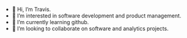 - 👋 Hi, I’m Travis. 
- 👀 I’m interested in software development and product management. 
- 🌱 I’m currently learning github. 
- 💞️ I’m looking to collaborate on software and analytics projects. 


<!---
travishampton7/travishampton7 is a ✨ special ✨ repository because its `README.md` (this file) appears on your GitHub profile.
You can click the Preview link to take a look at your changes.
--->
